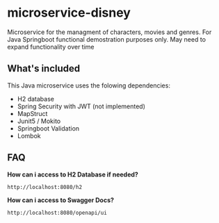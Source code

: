 # microservice-disney
Microservice for the managment of characters, movies and genres. For Java Springboot functional demostration purposes only. May need to expand functionality over time

## What's included
This Java microservice uses the folowing dependencies:
- H2 database 
- Spring Security with JWT (not implemented)
- MapStruct
- Junit5 / Mokito
- Springboot Validation
- Lombok

## FAQ
**How can i access to H2 Database if needed?**

  ``http://localhost:8080/h2``
  
  **How can i access to Swagger Docs?**
  
  ``http://localhost:8080/openapi/ui``
